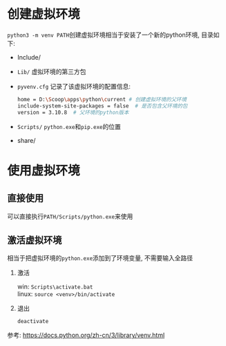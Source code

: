 # 创建虚拟环境
`python3 -m venv PATH`创建虚拟环境相当于安装了一个新的python环境, 目录如下:

- Include/  
- `Lib/` 虚拟环境的第三方包 
- `pyvenv.cfg`  记录了该虚拟环境的配置信息:

  ```sh
  home = D:\Scoop\apps\python\current # 创建虚拟环境的父环境
  include-system-site-packages = false  # 是否包含父环境的包
  version = 3.10.8  # 父环境的python版本
  ```

- `Scripts/` `python.exe`和`pip.exe`的位置
- share/



# 使用虚拟环境
## 直接使用
可以直接执行`PATH/Scripts/python.exe`来使用

## 激活虚拟环境
相当于把虚拟环境的`python.exe`添加到了环境变量, 不需要输入全路径

1. 激活

    win: `Scripts\activate.bat`  
    linux: `source <venv>/bin/activate`

2. 退出

    `deactivate`







参考:
https://docs.python.org/zh-cn/3/library/venv.html
